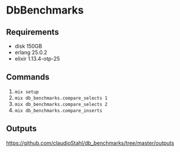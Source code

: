 # DbBenchmarks

## Requirements

- disk 150GB
- erlang 25.0.2
- elixir 1.13.4-otp-25

## Commands

1. `mix setup`
2. `mix db_benchmarks.compare_selects 1`
2. `mix db_benchmarks.compare_selects 2`
3. `mix db_benchmarks.compare_inserts`

## Outputs

https://github.com/claudioStahl/db_benchmarks/tree/master/outputs
